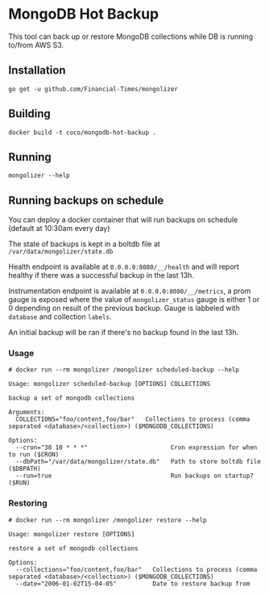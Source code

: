 # MongoDB Hot Backup

This tool can back up or restore MongoDB collections while DB is running to/from AWS S3.

## Installation

```
go get -u github.com/Financial-Times/mongolizer
```

## Building

```
docker build -t coco/mongodb-hot-backup .
```

## Running

```
mongolizer --help
```

## Running backups on schedule

You can deploy a docker container that will run backups on schedule (default at 10:30am every day)

The state of backups is kept in a boltdb file at `/var/data/mongolizer/state.db`

Health endpoint is available at `0.0.0.0:8080/__/health` and will report healthy if there was a successful backup in the last 13h.

Instrumentation endpoint is available at `0.0.0.0:8080/__/metrics`, a prom gauge is exposed where the value of `mongolizer_status` gauge is either 1 or 0 depending on result of the previous backup. Gauge is labbeled with `database` and collection `labels`.

An initial backup will be ran if there's no backup found in the last 13h.

### Usage

```
# docker run --rm mongolizer /mongolizer scheduled-backup --help

Usage: mongolizer scheduled-backup [OPTIONS] COLLECTIONS

backup a set of mongodb collections

Arguments:
  COLLECTIONS="foo/content,foo/bar"   Collections to process (comma separated <database>/<collection>) ($MONGODB_COLLECTIONS)

Options:
  --cron="30 10 * * *"                       Cron expression for when to run ($CRON)
  --dbPath="/var/data/mongolizer/state.db"   Path to store boltdb file ($DBPATH)
  --run=true                                 Run backups on startup? ($RUN)
```

### Restoring

```
# docker run --rm mongolizer /mongolizer restore --help

Usage: mongolizer restore [OPTIONS]

restore a set of mongodb collections

Options:
  --collections="foo/content,foo/bar"   Collections to process (comma separated <database>/<collection>) ($MONGODB_COLLECTIONS)
  --date="2006-01-02T15-04-05"          Date to restore backup from
```
